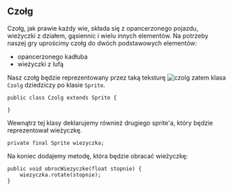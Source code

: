 
## Czołg

Czołg, jak prawie każdy wie, składa się z opancerzonego pojazdu, wieżyczki z działem, gąsiennic i wielu innych elementów.
Na potrzeby naszej gry uprościmy czołg do dwóch podstawowych elementów:
 * opancerzonego kadłuba
 * wieżyczki z lufą

Nasz czołg będzie reprezentowany przez taką teksturę
![czolg](czolgi/android/assets/tank.png "Czołg")
zatem klasa `Czolg` dziedziczy po klasie `Sprite`.
```
public class Czolg extends Sprite {

}
```

Wewnątrz tej klasy deklarujemy również drugiego sprite'a, który będzie reprezentował wieżyczkę.
```
private final Sprite wiezyczka;
```

Na koniec dodajemy metodę, która będzie obracać wieżyczkę:
```
public void obrocWiezyczke(float stopnie) {
    wiezyczka.rotate(stopnie);
}
```
